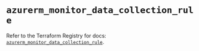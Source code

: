 # `azurerm_monitor_data_collection_rule`

Refer to the Terraform Registry for docs: [`azurerm_monitor_data_collection_rule`](https://registry.terraform.io/providers/hashicorp/azurerm/4.13.0/docs/resources/monitor_data_collection_rule).
